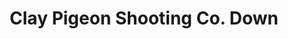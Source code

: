 ---
title: "Clay Pigeon Shooting Co. Down"
address: "Clay Pigeon Shooting Co. Down, Mountain Road, Forkhill, Armagh"
tel: "+44 (0)28 3083 8810"
county: "Armagh"
category: "Clay Pigeon Shooting"
type: "Content"
lat: "54.17662811279297"
lng: "-6.339670181274414"
---
